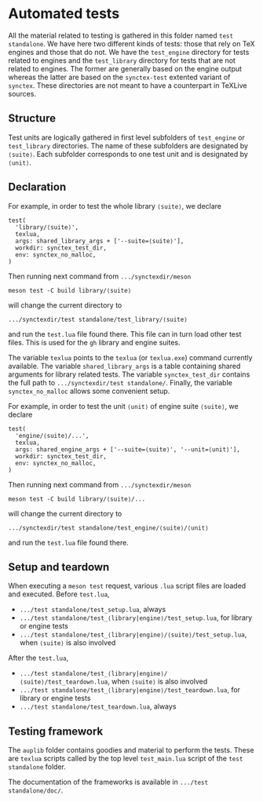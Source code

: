 # Automated tests

All the material related to testing is gathered in this folder named `test standalone`.
We have here two different kinds of tests: those that rely on TeX engines and those that do not. We have the `test_engine` directory for tests related to engines and the `test_library` directory for tests that are not related to engines. The former are generally based on the engine output whereas the latter are based on the `synctex-test` extented variant of `synctex`. These directories are not meant to have a counterpart in TeXLive sources.

## Structure

Test units are logically gathered in first level subfolders of `test_engine` or `test_library` directories. The name of these subfolders are designated by `⟨suite⟩`. Each subfolder corresponds to one test unit and is designated by `⟨unit⟩`.

## Declaration

For example, in order to test the whole library `⟨suite⟩`, we declare
```
test(
  'library/⟨suite⟩',
  texlua,
  args: shared_library_args + ['--suite=⟨suite⟩'],
  workdir: synctex_test_dir,
  env: synctex_no_malloc,
)
```
Then running next command from `.../synctexdir/meson`
```
meson test -C build library/⟨suite⟩
```
will change the current directory to
```
.../synctexdir/test standalone/test_library/⟨suite⟩
```
and run the `test.lua` file found there. This file can in turn load other test files. This is used for the `gh` library and engine suites.

The variable `texlua` points to the `texlua` (or `texlua.exe`) command currently available. The variable `shared_library_args` is a table containing shared arguments for library related tests. The variable `synctex_test_dir` contains the full path to `.../synctexdir/test standalone/`. Finally, the variable `synctex_no_malloc` allows some convenient setup.

For example, in order to test the unit `⟨unit⟩` of engine suite `⟨suite⟩`, we declare
```
test(
  'engine/⟨suite⟩/...',
  texlua,
  args: shared_engine_args + ['--suite=⟨suite⟩', '--unit=⟨unit⟩'],
  workdir: synctex_test_dir,
  env: synctex_no_malloc,
)
```
Then running next command from `.../synctexdir/meson`
```
meson test -C build library/⟨suite⟩/...
```
will change the current directory to
```
.../synctexdir/test standalone/test_engine/⟨suite⟩/⟨unit⟩
```
and run the `test.lua` file found there.

## Setup and teardown

When executing a `meson test` request, various `.lua` script files are loaded and executed. Before `test.lua`,

- `.../test standalone/test_setup.lua`, always
- `.../test standalone/test_⟨library|engine⟩/test_setup.lua`, for library or engine tests
- `.../test standalone/test_⟨library|engine⟩/⟨suite⟩/test_setup.lua`, when `⟨suite⟩` is also involved

After the `test.lua`,
- `.../test standalone/test_⟨library|engine⟩/⟨suite⟩/test_teardown.lua`, when `⟨suite⟩` is also involved
- `.../test standalone/test_⟨library|engine⟩/test_teardown.lua`, for library or engine tests
- `.../test standalone/test_teardown.lua`, always

## Testing framework

The `auplib` folder contains goodies and material to perform the tests. These are `texlua` scripts called by the top level `test_main.lua` script of the `test standalone` folder.

The documentation of the frameworks is available in `.../test standalone/doc/`.
